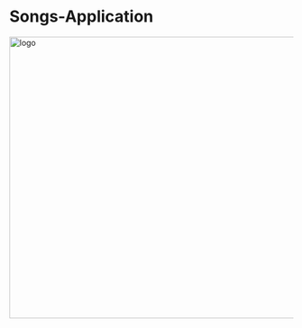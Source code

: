 # Songs-Application
<img width="1000" height="500" alt="logo" src = "https://github.com/ParasThakur199/Song-Assignment/assets/90348363/9faa0ca4-30e8-45cd-a113-219d251f10a0">


